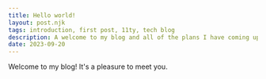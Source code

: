 ```yaml
---
title: Hello world!
layout: post.njk
tags: introduction, first post, 11ty, tech blog
description: A welcome to my blog and all of the plans I have coming up.
date: 2023-09-20
---
```


Welcome to my blog! It's a pleasure to meet you.

